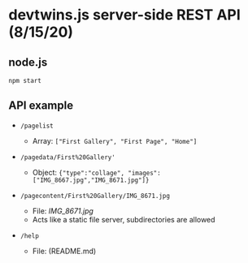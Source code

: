 # devtwins.js server-side REST API (8/15/20)

## node.js

`npm start`

## API example

* `/pagelist`
	* Array: `["First Gallery", "First Page", "Home"]`
* `/pagedata/First%20Gallery'`
	* Object: `{"type":"collage", "images":["IMG_8667.jpg","IMG_8671.jpg"]}`
* `/pagecontent/First%20Gallery/IMG_8671.jpg`
	* File: *IMG_8671.jpg*
	* Acts like a static file server, subdirectories are allowed
 
* `/help`
	* File: (README.md)
 
